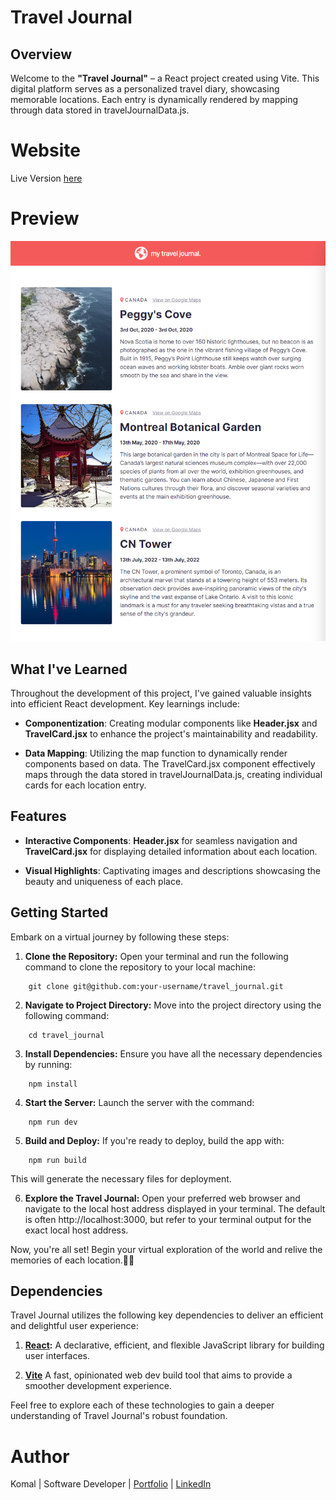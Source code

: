 # Travel Journal

## Overview

Welcome to the **"Travel Journal"** – a React project created using Vite. This digital platform serves as a personalized travel diary, showcasing memorable locations. Each entry is dynamically rendered by mapping through data stored in travelJournalData.js.

# Website

Live Version [here](https://reacttraveljournal03.netlify.app/)

# Preview

<img src = "public\images\travelJournal.png">

## What I've Learned

Throughout the development of this project, I've gained valuable insights into efficient React development. Key learnings include:

- **Componentization**: Creating modular components like **Header.jsx** and **TravelCard.jsx** to enhance the project's maintainability and readability.

- **Data Mapping**: Utilizing the map function to dynamically render components based on data. The TravelCard.jsx component effectively maps through the data stored in travelJournalData.js, creating individual cards for each location entry.

## Features

- **Interactive Components**: **Header.jsx** for seamless navigation and **TravelCard.jsx** for displaying detailed information about each location.

- **Visual Highlights**:
  Captivating images and descriptions showcasing the beauty and uniqueness of each place.

## Getting Started

Embark on a virtual journey by following these steps:

1. **Clone the Repository:**
   Open your terminal and run the following command to clone the repository to your local machine:

```
    git clone git@github.com:your-username/travel_journal.git
```

2. **Navigate to Project Directory:**
   Move into the project directory using the following command:

```
    cd travel_journal
```

3. **Install Dependencies:**
   Ensure you have all the necessary dependencies by running:

```
    npm install
```

4. **Start the Server:**
   Launch the server with the command:

```
    npm run dev
```

5. **Build and Deploy:**
   If you're ready to deploy, build the app with:

```
    npm run build
```

This will generate the necessary files for deployment.

6. **Explore the Travel Journal:**
   Open your preferred web browser and navigate to the local host address displayed in your terminal. The default is often http://localhost:3000, but refer to your terminal output for the exact local host address.

Now, you're all set! Begin your virtual exploration of the world and relive the memories of each location.🍳🎉

## Dependencies

Travel Journal utilizes the following key dependencies to deliver an efficient and delightful user experience:

1. **[React](https://react.dev/):**
   A declarative, efficient, and flexible JavaScript library for building user interfaces.

2. **[Vite](https://vitejs.dev/)**
   A fast, opinionated web dev build tool that aims to provide a smoother development experience.

Feel free to explore each of these technologies to gain a deeper understanding of Travel Journal's robust foundation.

# Author

Komal | Software Developer | [Portfolio](https://kaurkomal.com/) | [LinkedIn](https://www.linkedin.com/in/hssa03/)

